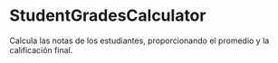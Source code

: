 # StudentGradesCalculator
Calcula las notas de los estudiantes, proporcionando el promedio y la calificación final.
